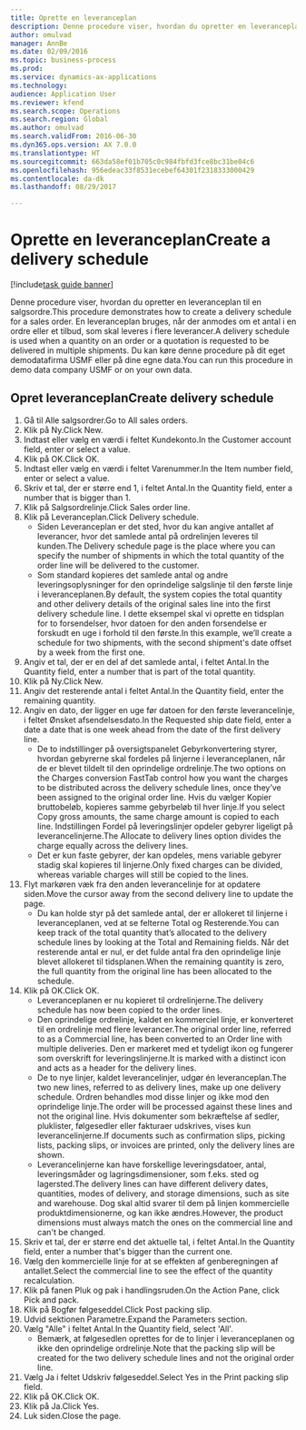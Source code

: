 ```yaml
--- 
title: Oprette en leveranceplan
description: Denne procedure viser, hvordan du opretter en leveranceplan til en salgsordre.
author: omulvad
manager: AnnBe
ms.date: 02/09/2016
ms.topic: business-process
ms.prod: 
ms.service: dynamics-ax-applications
ms.technology: 
audience: Application User
ms.reviewer: kfend
ms.search.scope: Operations
ms.search.region: Global
ms.author: omulvad
ms.search.validFrom: 2016-06-30
ms.dyn365.ops.version: AX 7.0.0
ms.translationtype: HT
ms.sourcegitcommit: 663da58ef01b705c0c984fbfd3fce8bc31be04c6
ms.openlocfilehash: 956edeac33f8531ecebef64301f2318333000429
ms.contentlocale: da-dk
ms.lasthandoff: 08/29/2017

---
```

# <a name="create-a-delivery-schedule"></a><span data-ttu-id="3bdf0-103">Oprette en leveranceplan</span><span class="sxs-lookup"><span data-stu-id="3bdf0-103">Create a delivery schedule</span></span>

[!include[task guide banner](../../includes/task-guide-banner.md)]

<span data-ttu-id="3bdf0-104">Denne procedure viser, hvordan du opretter en leveranceplan til en salgsordre.</span><span class="sxs-lookup"><span data-stu-id="3bdf0-104">This procedure demonstrates how to create a delivery schedule for a sales order.</span></span> <span data-ttu-id="3bdf0-105">En leveranceplan bruges, når der anmodes om et antal i en ordre eller et tilbud, som skal leveres i flere leverancer.</span><span class="sxs-lookup"><span data-stu-id="3bdf0-105">A delivery schedule is used when a quantity on an order or a quotation is requested to be delivered in multiple shipments.</span></span> <span data-ttu-id="3bdf0-106">Du kan køre denne procedure på dit eget demodatafirma USMF eller på dine egne data.</span><span class="sxs-lookup"><span data-stu-id="3bdf0-106">You can run this procedure in demo data company USMF or on your own data.</span></span>


## <a name="create-delivery-schedule"></a><span data-ttu-id="3bdf0-107">Opret leveranceplan</span><span class="sxs-lookup"><span data-stu-id="3bdf0-107">Create delivery schedule</span></span>
1. <span data-ttu-id="3bdf0-108">Gå til Alle salgsordrer.</span><span class="sxs-lookup"><span data-stu-id="3bdf0-108">Go to All sales orders.</span></span>
2. <span data-ttu-id="3bdf0-109">Klik på Ny.</span><span class="sxs-lookup"><span data-stu-id="3bdf0-109">Click New.</span></span>
3. <span data-ttu-id="3bdf0-110">Indtast eller vælg en værdi i feltet Kundekonto.</span><span class="sxs-lookup"><span data-stu-id="3bdf0-110">In the Customer account field, enter or select a value.</span></span>
4. <span data-ttu-id="3bdf0-111">Klik på OK.</span><span class="sxs-lookup"><span data-stu-id="3bdf0-111">Click OK.</span></span>
5. <span data-ttu-id="3bdf0-112">Indtast eller vælg en værdi i feltet Varenummer.</span><span class="sxs-lookup"><span data-stu-id="3bdf0-112">In the Item number field, enter or select a value.</span></span>
6. <span data-ttu-id="3bdf0-113">Skriv et tal, der er større end 1, i feltet Antal.</span><span class="sxs-lookup"><span data-stu-id="3bdf0-113">In the Quantity field, enter a number that is bigger than 1.</span></span>
7. <span data-ttu-id="3bdf0-114">Klik på Salgsordrelinje.</span><span class="sxs-lookup"><span data-stu-id="3bdf0-114">Click Sales order line.</span></span>
8. <span data-ttu-id="3bdf0-115">Klik på Leveranceplan.</span><span class="sxs-lookup"><span data-stu-id="3bdf0-115">Click Delivery schedule.</span></span>
    * <span data-ttu-id="3bdf0-116">Siden Leveranceplan er det sted, hvor du kan angive antallet af leverancer, hvor det samlede antal på ordrelinjen leveres til kunden.</span><span class="sxs-lookup"><span data-stu-id="3bdf0-116">The Delivery schedule page is the place where you can specify the number of shipments in which the total quantity of the order line will be delivered to the customer.</span></span>    
    * <span data-ttu-id="3bdf0-117">Som standard kopieres det samlede antal og andre leveringsoplysninger for den oprindelige salgslinje til den første linje i leveranceplanen.</span><span class="sxs-lookup"><span data-stu-id="3bdf0-117">By default, the system copies the total quantity and other delivery details of the original sales line into the first delivery schedule line.</span></span> <span data-ttu-id="3bdf0-118">I dette eksempel skal vi oprette en tidsplan for to forsendelser, hvor datoen for den anden forsendelse er forskudt en uge i forhold til den første.</span><span class="sxs-lookup"><span data-stu-id="3bdf0-118">In this example, we’ll create a schedule for two shipments, with the second shipment's date offset by a week from the first one.</span></span>  
9. <span data-ttu-id="3bdf0-119">Angiv et tal, der er en del af det samlede antal, i feltet Antal.</span><span class="sxs-lookup"><span data-stu-id="3bdf0-119">In the Quantity field, enter a number that is part of the total quantity.</span></span>
10. <span data-ttu-id="3bdf0-120">Klik på Ny.</span><span class="sxs-lookup"><span data-stu-id="3bdf0-120">Click New.</span></span>
11. <span data-ttu-id="3bdf0-121">Angiv det resterende antal i feltet Antal.</span><span class="sxs-lookup"><span data-stu-id="3bdf0-121">In the Quantity field, enter the remaining quantity.</span></span>
12. <span data-ttu-id="3bdf0-122">Angiv en dato, der ligger en uge før datoen for den første leverancelinje, i feltet Ønsket afsendelsesdato.</span><span class="sxs-lookup"><span data-stu-id="3bdf0-122">In the Requested ship date field, enter a date a date that is one week ahead from the date of the first delivery line.</span></span>
    * <span data-ttu-id="3bdf0-123">De to indstillinger på oversigtspanelet Gebyrkonvertering styrer, hvordan gebyrerne skal fordeles på linjerne i leveranceplanen, når de er blevet tildelt til den oprindelige ordrelinje.</span><span class="sxs-lookup"><span data-stu-id="3bdf0-123">The two options on the Charges conversion FastTab control how you want the charges to be distributed across the delivery schedule lines, once they’ve been assigned to the original order line.</span></span> <span data-ttu-id="3bdf0-124">Hvis du vælger Kopier bruttobeløb, kopieres samme gebyrbeløb til hver linje.</span><span class="sxs-lookup"><span data-stu-id="3bdf0-124">If you select Copy gross amounts, the same charge amount is copied to each line.</span></span> <span data-ttu-id="3bdf0-125">Indstillingen Fordel på leveringslinjer opdeler gebyrer ligeligt på leverancelinjerne.</span><span class="sxs-lookup"><span data-stu-id="3bdf0-125">The Allocate to delivery lines option divides the charge equally across the delivery lines.</span></span>  
    * <span data-ttu-id="3bdf0-126">Det er kun faste gebyrer, der kan opdeles, mens variable gebyrer stadig skal kopieres til linjerne.</span><span class="sxs-lookup"><span data-stu-id="3bdf0-126">Only fixed charges can be divided, whereas variable charges will still be copied to the lines.</span></span>  
13. <span data-ttu-id="3bdf0-127">Flyt markøren væk fra den anden leverancelinje for at opdatere siden.</span><span class="sxs-lookup"><span data-stu-id="3bdf0-127">Move the cursor away from the second delivery line to update the page.</span></span>
    * <span data-ttu-id="3bdf0-128">Du kan holde styr på det samlede antal, der er allokeret til linjerne i leveranceplanen, ved at se felterne Total og Resterende.</span><span class="sxs-lookup"><span data-stu-id="3bdf0-128">You can keep track of the total quantity that’s allocated to the delivery schedule lines by looking at the Total and Remaining fields.</span></span> <span data-ttu-id="3bdf0-129">Når det resterende antal er nul, er det fulde antal fra den oprindelige linje blevet allokeret til tidsplanen.</span><span class="sxs-lookup"><span data-stu-id="3bdf0-129">When the remaining quantity is zero, the full quantity from the original line has been allocated to the schedule.</span></span>   
14. <span data-ttu-id="3bdf0-130">Klik på OK.</span><span class="sxs-lookup"><span data-stu-id="3bdf0-130">Click OK.</span></span>
    * <span data-ttu-id="3bdf0-131">Leveranceplanen er nu kopieret til ordrelinjerne.</span><span class="sxs-lookup"><span data-stu-id="3bdf0-131">The delivery schedule has now been copied to the order lines.</span></span>   
    * <span data-ttu-id="3bdf0-132">Den oprindelige ordrelinje, kaldet en kommerciel linje, er konverteret til en ordrelinje med flere leverancer.</span><span class="sxs-lookup"><span data-stu-id="3bdf0-132">The original order line, referred to as a Commercial line, has been converted to an Order line with multiple deliveries.</span></span> <span data-ttu-id="3bdf0-133">Den er markeret med et tydeligt ikon og fungerer som overskrift for leveringslinjerne.</span><span class="sxs-lookup"><span data-stu-id="3bdf0-133">It is marked with a distinct icon and acts as a header for the delivery lines.</span></span>  
    * <span data-ttu-id="3bdf0-134">De to nye linjer, kaldet leverancelinjer, udgør én leveranceplan.</span><span class="sxs-lookup"><span data-stu-id="3bdf0-134">The two new lines, referred to as delivery lines, make up one delivery schedule.</span></span> <span data-ttu-id="3bdf0-135">Ordren behandles mod disse linjer og ikke mod den oprindelige linje.</span><span class="sxs-lookup"><span data-stu-id="3bdf0-135">The order will be processed against these lines and not the original line.</span></span> <span data-ttu-id="3bdf0-136">Hvis dokumenter som bekræftelse af sedler, pluklister, følgesedler eller fakturaer udskrives, vises kun leverancelinjerne.</span><span class="sxs-lookup"><span data-stu-id="3bdf0-136">If documents such as confirmation slips, picking lists, packing slips, or invoices are printed, only the delivery lines are shown.</span></span>   
    * <span data-ttu-id="3bdf0-137">Leverancelinjerne kan have forskellige leveringsdatoer, antal, leveringsmåder og lagringsdimensioner, som f.eks. sted og lagersted.</span><span class="sxs-lookup"><span data-stu-id="3bdf0-137">The delivery lines can have different delivery dates, quantities, modes of delivery, and storage dimensions, such as site and warehouse.</span></span> <span data-ttu-id="3bdf0-138">Dog skal altid svarer til dem på linjen kommercielle produktdimensionerne, og kan ikke ændres.</span><span class="sxs-lookup"><span data-stu-id="3bdf0-138">However, the product dimensions must always match the ones on the commercial line and can't be changed.</span></span>  
15. <span data-ttu-id="3bdf0-139">Skriv et tal, der er større end det aktuelle tal, i feltet Antal.</span><span class="sxs-lookup"><span data-stu-id="3bdf0-139">In the Quantity field, enter a number that's bigger than the current one.</span></span>
16. <span data-ttu-id="3bdf0-140">Vælg den kommercielle linje for at se effekten af genberegningen af antallet.</span><span class="sxs-lookup"><span data-stu-id="3bdf0-140">Select the commercial line to see the effect of the quantity recalculation.</span></span>
17. <span data-ttu-id="3bdf0-141">Klik på fanen Pluk og pak i handlingsruden.</span><span class="sxs-lookup"><span data-stu-id="3bdf0-141">On the Action Pane, click Pick and pack.</span></span>
18. <span data-ttu-id="3bdf0-142">Klik på Bogfør følgeseddel.</span><span class="sxs-lookup"><span data-stu-id="3bdf0-142">Click Post packing slip.</span></span>
19. <span data-ttu-id="3bdf0-143">Udvid sektionen Parametre.</span><span class="sxs-lookup"><span data-stu-id="3bdf0-143">Expand the Parameters section.</span></span>
20. <span data-ttu-id="3bdf0-144">Vælg "Alle" i feltet Antal.</span><span class="sxs-lookup"><span data-stu-id="3bdf0-144">In the Quantity field, select 'All'.</span></span>
    * <span data-ttu-id="3bdf0-145">Bemærk, at følgesedlen oprettes for de to linjer i leveranceplanen og ikke den oprindelige ordrelinje.</span><span class="sxs-lookup"><span data-stu-id="3bdf0-145">Note that the packing slip will be created for the two delivery schedule lines and not the original order line.</span></span>  
21. <span data-ttu-id="3bdf0-146">Vælg Ja i feltet Udskriv følgeseddel.</span><span class="sxs-lookup"><span data-stu-id="3bdf0-146">Select Yes in the Print packing slip field.</span></span>
22. <span data-ttu-id="3bdf0-147">Klik på OK.</span><span class="sxs-lookup"><span data-stu-id="3bdf0-147">Click OK.</span></span>
23. <span data-ttu-id="3bdf0-148">Klik på Ja.</span><span class="sxs-lookup"><span data-stu-id="3bdf0-148">Click Yes.</span></span>
24. <span data-ttu-id="3bdf0-149">Luk siden.</span><span class="sxs-lookup"><span data-stu-id="3bdf0-149">Close the page.</span></span>


